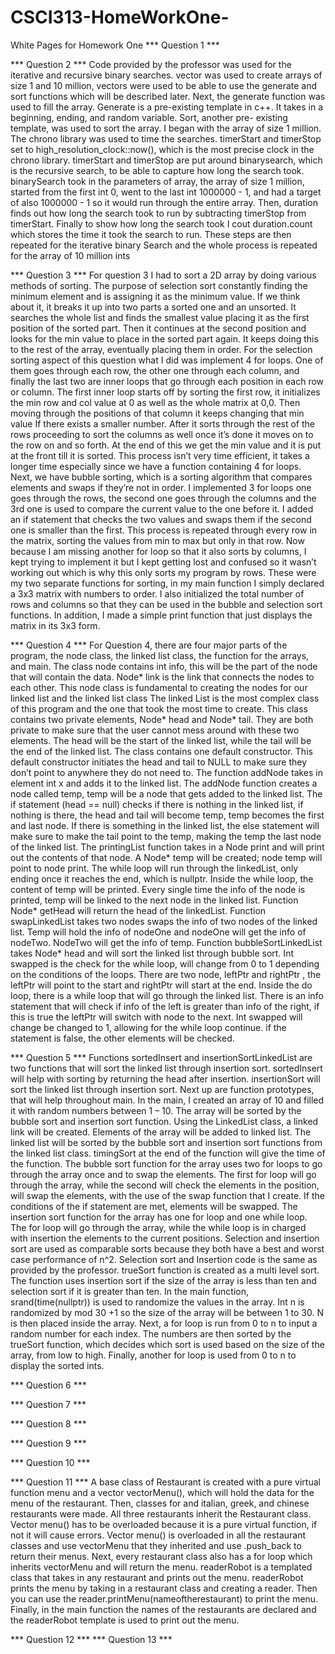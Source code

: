 # CSCI313-HomeWorkOne-
White Pages for Homework One
*** Question 1 ***

*** Question 2 ***
	Code provided by the professor was used for the iterative and recursive binary searches. 
vector<int> was used to create arrays of size 1 and 10 million, vectors were used to be able to use the generate and sort functions which will be described later. Next, the generate function was used to fill the array. Generate is a pre-existing template in c++. It takes in a beginning, ending, and random variable. Sort, another pre- existing template, was used to sort the array. 
	I began with the array of size 1 million. The chrono library was used to time the searches. timerStart and timerStop set to high_resolution_clock::now(), which is the most precise clock in the chrono library. timerStart and timerStop are put around binarysearch, which is the recursive search, to be able to capture how long the search took. binarySearch took in the parameters of array, the array of size 1 million, started from the first int 0, went to the last int 1000000 - 1, and had a target of also 1000000 - 1 so it would run through the entire array. Then, duration finds out how long the search took to run by subtracting timerStop from timerStart. Finally to show how long the search took I cout duration.count which stores the time it took the search to run.
	These steps are then repeated for the iterative binary Search and the whole process is repeated for the array of 10 million ints

*** Question 3 ***
	For question 3 I had to sort a 2D array by doing various methods of sorting. The purpose of selection sort constantly finding the minimum element and is assigning it as the minimum value. If we think about it, it breaks it up into two parts a sorted one and an unsorted. It searches the whole list and finds the smallest value placing it as the first position of the sorted part. Then it continues at the second position and looks for the min value to place in the sorted part again. It keeps doing this to the rest of the array, eventually placing them in order. For the selection sorting aspect of this question what I did was implement 4 for loops. One of them goes through each row, the other one through each column, and finally the last two are inner loops that go through each position in each row or column. The first inner loop starts off by sorting the first row, it initializes the min row and col value at 0 as well as the whole matrix at 0,0. Then moving through the positions of that column it keeps changing that min value If there exists a smaller number. After it sorts through the rest of the rows proceeding to sort the columns as well once it’s done it moves on to the row on and so forth. At the end of this we get the min value and it is put at the front till it is sorted. This process isn’t very time efficient, it takes a longer time especially since we have a function containing 4 for loops. Next, we have bubble sorting, which is a sorting algorithm that compares elements and swaps if they’re not in order. I implemented 3 for loops one goes through the rows, the second one goes through the columns and the 3rd one is used to compare the current value to the one before it. I added an if statement that checks the two values and swaps them if the second one is smaller than the first. This process is repeated through every row in the matrix, sorting the values from min to max but only in that row. Now because I am missing another for loop so that it also sorts by columns, I kept trying to implement it but I kept getting lost and confused so it wasn’t working out which is why this only sorts my program by rows. These were my two separate functions for sorting, in my main function I simply declared a 3x3 matrix with numbers to order. I also initialized the total number of rows and columns so that they can be used in the bubble and selection sort functions. In addition, I made a simple print function that just displays the matrix in its 3x3 form. 
	
*** Question 4 ***
    For Question 4, there are four major parts of the program, the node class, the linked list class, the function for the arrays, and main. The class node contains int info, this will be the part of the node that will contain the data. Node* link is the link that connects the nodes to each other. This node class is fundamental to creating the nodes for our linked list and the linked list class 
	  The linked List is the most complex class of this program and the one that took the most time to create. This class contains two private elements, Node* head and Node* tail. They are both private to make sure that the user cannot mess around with these two elements. The head will be the start of the linked list, while the tail will be the end of the linked list. The class contains one default constructor. This default constructor initiates the head and tail to NULL to make sure they don’t point to anywhere they do not need to. The function addNode takes in element int x and adds it to the linked list. The addNode function creates a node called temp, temp will be a node that gets added to the linked list. The if statement (head == null) checks if there is nothing in the linked list, if nothing is there, the head and tail will become temp, temp becomes the first and last node. If there is something in the linked list, the else statement will make sure to make the tail point to the temp, making the temp the last node of the linked list. 
	  The printingList function takes in a Node print and will print out the contents of that node. A Node* temp will be created; node temp will point to node print. The while loop will run through the linkedList, only ending once it reaches the end, which is nullptr. Inside the while loop, the content of temp will be printed. Every single time the info of the node is printed, temp will be linked to the next node in the linked list. Function Node* getHead will return the head of the linkedList.
	  Function swapLinkedList takes two nodes swaps the info of two nodes of the linked list. Temp will hold the info of nodeOne and nodeOne will get the info of nodeTwo. NodeTwo will get the info of temp.
	Function bubbleSortLinkedList takes Node* head and will sort the linked list through bubble sort. Int swapped is the check for the while loop, will change from 0 to 1 depending on the conditions of the loops. There are two node, leftPtr and rightPtr , the leftPtr will point to the start and rightPtr will start at the end. Inside the do loop, there is a while loop that will go through the linked list. There is an info statement that will check if info of the left is greater than info of the right, if this is true the leftPtr will switch with node to the next. Int swapped will change be changed to 1, allowing for the while loop continue. if the statement is false, the other elements will be checked. 
	
*** Question 5 ***
	  Functions sortedInsert and insertionSortLinkedList are two functions that will sort the linked list through insertion sort. sortedInsert will help with sorting by returning the head after insertion. insertionSort will sort the linked list through insertion sort. 
	  Next up are function prototypes, that will help throughout main. In the main, I created an array of 10 and filled it with random numbers between 1 – 10. The array will be sorted by the bubble sort and insertion sort function. Using the LinkedList class, a linked link will be created. Elements of the array will be added to linked list. The linked list will be sorted by the bubble sort and insertion sort functions from the linked list class. timingSort at the end of the function will give the time of the function. 
	  The bubble sort function for the array uses two for loops to go through the array once and to swap the elements. The first for loop will go through the array, while the second will check the elements in the position, will swap the elements, with the use of the swap function that I create. If the conditions of the if statement are met, elements will be swapped. 
	  The insertion sort function for the array has one for loop and one while loop. The for loop will go through the array, while the while loop is in charged with insertion the elements to the current positions. 
Selection and insertion sort are used as comparable sorts because they both have a best and worst case performance of n^2. Selection sort and Insertion code is the same as provided by the professor. trueSort function is created as a multi level sort. The function uses insertion sort if the size of the array is less than ten and selection sort if it is greater than ten. 
	In the main function, srand(time(nullptr)) is used to randomize the values in the array. Int n is randomized by mod 30 +1 so the size of the array will be between 1 to 30. N is then placed inside the array. Next, a for loop is run from 0 to n to input a random number for each index. The numbers are then sorted by the trueSort function, which decides which sort is used based on the size of the array, from low to high. Finally, another for loop is used from 0 to n to display the sorted ints.

*** Question 6 ***

*** Question 7 ***

*** Question 8 ***

*** Question 9 ***

*** Question 10 ***

*** Question 11 ***
	A base class of Restaurant is created with a pure virtual function menu and a vector<string> vectorMenu(), which will hold the data for the menu of the restaurant. Then, classes for and italian, greek, and chinese restaurants were made. All three restaurants inherit the Restaurant class. Vector<string> menu() has to be overloaded because it is a pure virtual function, if not it will cause errors. Vector<string> menu() is overloaded in all the restaurant classes and use vectorMenu that they inherited and use .push_back to return their menus. Next, every restaurant class also has a for loop which inherits vectorMenu and will return the menu.
	readerRobot is a templated class that takes in any restaurant and prints out the menu. readerRobot prints the menu by taking in a restaurant class and creating a reader. Then you can use the reader.printMenu(nameoftherestaurant) to print the menu. Finally, in the main function the names of the restaurants are declared and the readerRobot template is used to print out the menu.

*** Question 12 ***
*** Question 13 ***
